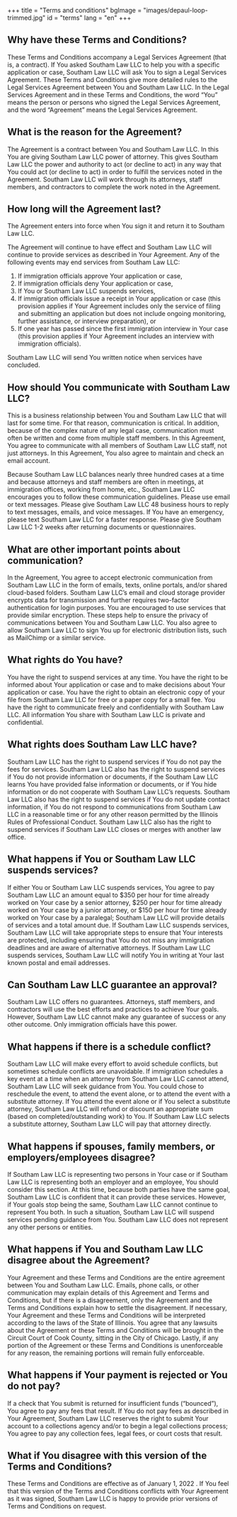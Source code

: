 +++
title = "Terms and conditions"
bgImage = "images/depaul-loop-trimmed.jpg"
id = "terms"
lang = "en"
+++

## Why have these Terms and Conditions?

These Terms and Conditions accompany a Legal Services Agreement (that is, a contract). If You asked Southam Law LLC to help you with a specific application or case, Southam Law LLC will ask You to sign a Legal Services Agreement. These Terms and Conditions give more detailed rules to the Legal Services Agreement between You and Southam Law LLC. In the Legal Services Agreement and in these Terms and Conditions, the word “You” means the person or persons who signed the Legal Services Agreement, and the word “Agreement” means the Legal Services Agreement.

## What is the reason for the Agreement?

The Agreement is a contract between You and Southam Law LLC. In this You are giving Southam Law LLC power of attorney. This gives Southam Law LLC the power and authority to act (or decline to act) in any way that You could act (or decline to act) in order to fulfill the services noted in the Agreement. Southam Law LLC will work through its attorneys, staff members, and contractors to complete the work noted in the Agreement.

## How long will the Agreement last?

The Agreement enters into force when You sign it and return it to Southam Law LLC.

The Agreement will continue to have effect and Southam Law LLC will continue to provide services as described in Your Agreement. Any of the following events may end services from Southam Law LLC:

1. If immigration officials approve Your application or case, 
1. If immigration officials deny Your application or case,
1. If You or Southam Law LLC suspends services,
1. If immigration officials issue a receipt in Your application or case (this provision applies if Your Agreement includes only the service of filing and submitting an application but does not include ongoing monitoring, further assistance, or interview preparation), or
1. If one year has passed since the first immigration interview in Your case (this provision applies if Your Agreement includes an interview with immigration officials).

Southam Law LLC will send You written notice when services have concluded.

## How should You communicate with Southam Law LLC?

This is a business relationship between You and Southam Law LLC that will last for some time. For that reason, communication is critical. In addition, because of the complex nature of any legal case, communication must often be written and come from multiple staff members. In this Agreement, You agree to communicate with all members of Southam Law LLC staff, not just attorneys. In this Agreement, You also agree to maintain and check an email account.

Because Southam Law LLC balances nearly three hundred cases at a time and  because attorneys and staff members are often in meetings, at immigration offices, working from home, etc., Southam Law LLC encourages you to follow these communication guidelines. Please use email or text messages. Please give Southam Law LLC 48 business hours to reply to text messages, emails, and voice messages. If You have an emergency, please text Southam Law LLC for a faster response. Please give Southam Law LLC 1-2 weeks after returning documents or questionnaires.

## What are other important points about communication?

In the Agreement, You agree to accept electronic communication from Southam Law LLC in the form of emails, texts, online portals, and/or shared cloud-based folders. Southam Law LLC’s email and cloud storage provider encrypts data for transmission and further requires two-factor authentication for login purposes. You are encouraged to use services that provide similar encryption. These steps help to ensure the privacy of communications between You and Southam Law LLC. You also agree to allow Southam Law LLC to sign You up for electronic distribution lists, such as MailChimp or a similar service.

## What rights do You have?

You have the right to suspend services at any time. You have the right to be informed about Your application or case and to make decisions about Your application or case. You have the right to obtain an electronic copy of your file from Southam Law LLC for free or a paper copy for a small fee. You have the right to communicate freely and confidentially with Southam Law LLC. All information You share with Southam Law LLC is private and confidential.

## What rights does Southam Law LLC have?

Southam Law LLC has the right to suspend services if You do not pay the fees for services. Southam Law LLC also has the right to suspend services if You do not provide information or documents, if the Southam Law LLC learns You have provided false information or documents, or if You hide information or do not cooperate with Southam Law LLC’s requests. Southam Law LLC also has the right to suspend services if You do not update contact information, if You do not respond to communications from Southam Law LLC in a reasonable time or for any other reason permitted by the Illinois Rules of Professional Conduct. Southam Law LLC also has the right to suspend services if Southam Law LLC closes or merges with another law office.

## What happens if You or Southam Law LLC suspends services?

If either You or Southam Law LLC suspends services, You agree to pay Southam Law LLC an amount equal to $350 per hour for time already worked on Your case by a senior attorney, $250 per hour for time already worked on Your case by a junior attorney, or $150 per hour for time already worked on Your case by a paralegal; Southam Law LLC will provide details of services and a total amount due. If Southam Law LLC suspends services, Southam Law LLC will take appropriate steps to ensure that Your interests are protected, including ensuring that You do not miss any immigration deadlines and are aware of alternative attorneys. If Southam Law LLC suspends services, Southam Law LLC will notify You in writing at Your last known postal and email addresses.

## Can Southam Law LLC guarantee an approval?

Southam Law LLC offers no guarantees. Attorneys, staff members, and contractors will use the best efforts and practices to achieve Your goals. However, Southam Law LLC cannot make any guarantee of success or any other outcome. Only immigration officials have this power.

## What happens if there is a schedule conflict?

Southam Law LLC will make every effort to avoid schedule conflicts, but sometimes schedule conflicts are unavoidable. If immigration schedules a key event at a time when an attorney from Southam Law LLC cannot attend, Southam Law LLC will seek guidance from You. You could chose to reschedule the event, to attend the event alone, or to attend the event with a substitute attorney. If You attend the event alone or if You select a substitute attorney, Southam Law LLC will refund or discount an appropriate sum (based on completed/outstanding work) to You. If Southam Law LLC selects a substitute attorney, Southam Law LLC will pay that attorney directly. 

## What happens if spouses, family members, or employers/employees disagree?

If Southam Law LLC is representing two persons in Your case or if Southam Law LLC is representing both an employer and an employee, You should consider this section. At this time, because both parties have the same goal, Southam Law LLC is confident that it can provide these services. However, if Your goals stop being the same, Southam Law LLC cannot continue to represent You both. In such a situation, Southam Law LLC will suspend services pending guidance from You. Southam Law LLC does not represent any other persons or entities.

## What happens if You and Southam Law LLC disagree about the Agreement?

Your Agreement and these Terms and Conditions are the entire agreement between You and Southam Law LLC. Emails, phone calls, or other communication may explain details of this Agreement and Terms and Conditions, but if there is a disagreement, only the Agreement and the Terms and Conditions explain how to settle the disagreement. If necessary, Your Agreement and these Terms and Conditions will be interpreted according to the laws of the State of Illinois. You agree that any lawsuits about the Agreement or these Terms and Conditions will be brought in the Circuit Court of Cook County, sitting in the City of Chicago. Lastly, if any portion of the Agreement or these Terms and Conditions is unenforceable for any reason, the remaining portions will remain fully enforceable.

## What happens if Your payment is rejected or You do not pay?

If a check that You submit is returned for insufficient funds (“bounced”), You agree to pay any fees that result. If You do not pay fees as described in Your Agreement, Southam Law LLC reserves the right to submit Your account to a collections agency and/or to begin a legal collections process; You agree to pay any collection fees, legal fees, or court costs that result.

## What if You disagree with this version of the Terms and Conditions?

These Terms and Conditions are effective as of January 1, 2022 \. If You feel that this version of the Terms and Conditions conflicts with Your Agreement as it was signed, Southam Law LLC is happy to provide prior versions of Terms and Conditions on request.

